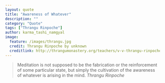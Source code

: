 ```yaml
---
layout: quote
title: "Awareness of Whatever"
description: ""
category: "Quote"
tags: ["Thrangu Rinpoche"]
author: karma_tashi_namgyal
image:
  feature: /images/thrangu.jpg
  credit: Thrangu Rinpoche by unknown
  creditlink: http://thrangumonastery.org/teachers/v-v-thrangu-rinpoche/
---
```

>Meditation is not supposed to be the fabrication or the reinforcement of some particular state, but simply the cultivation of the awareness of whatever is arising in the mind.
<cite>Thrangu Rinpoche</cite>